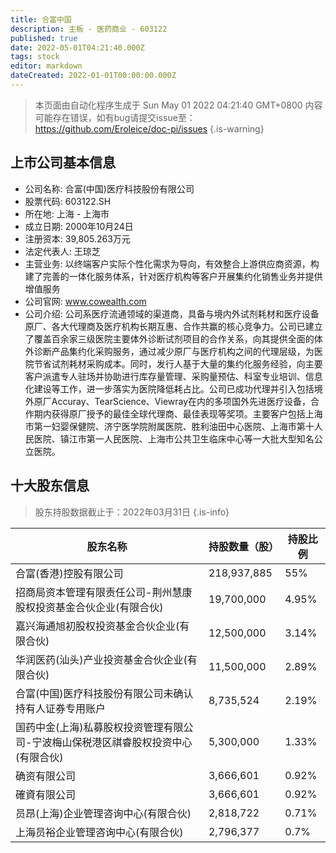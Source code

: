 ```yaml
---
title: 合富中国
description: 主板 - 医药商业 - 603122
published: true
date: 2022-05-01T04:21:40.000Z
tags: stock
editor: markdown
dateCreated: 2022-01-01T00:00:00.000Z
---
```


> 本页面由自动化程序生成于 Sun May 01 2022 04:21:40 GMT+0800
> 内容可能存在错误，如有bug请提交issue至：https://github.com/Eroleice/doc-pi/issues
{.is-warning}

## 上市公司基本信息
- 公司名称: 合富(中国)医疗科技股份有限公司
- 股票代码: 603122.SH
- 所在地: 上海 - 上海市
- 成立日期: 2000年10月24日
- 注册资本: 39,805.263万元
- 法定代表人: 王琼芝
- 主营业务: 以终端客户实际个性化需求为导向，有效整合上游供应商资源，构建了完善的一体化服务体系，针对医疗机构等客户开展集约化销售业务并提供增值服务
- 公司官网: www.cowealth.com
- 公司介绍: 公司系医疗流通领域的渠道商，具备与境内外试剂耗材和医疗设备原厂、各大代理商及医疗机构长期互惠、合作共赢的核心竞争力。公司已建立了覆盖百余家三级医院主要体外诊断试剂项目的合作关系，向其提供全面的体外诊断产品集约化采购服务，通过减少原厂与医疗机构之间的代理层级，为医院节省试剂耗材采购成本。同时，发行人基于大量的集约化服务经验，向主要客户派遣专人驻场并协助进行库存量管理、采购量预估、科室专业培训、信息化建设等工作，进一步落实为医院降低耗占比。公司已成功代理并引入包括境外原厂Accuray、TearScience、Viewray在内的多项国外先进医疗设备，合作期内获得原厂授予的最佳全球代理商、最佳表现等奖项。主要客户包括上海市第一妇婴保健院、济宁医学院附属医院、胜利油田中心医院、上海市第十人民医院、镇江市第一人民医院、上海市公共卫生临床中心等一大批大型知名公立医院。


## 十大股东信息
> 股东持股数据截止于：2022年03月31日
{.is-info}

| 股东名称 | 持股数量（股） | 持股比例 |
| --- | --- | --- |
| 合富(香港)控股有限公司 | 218,937,885 | 55% |
| 招商局资本管理有限责任公司-荆州慧康股权投资基金合伙企业(有限合伙) | 19,700,000 | 4.95% |
| 嘉兴海通旭初股权投资基金合伙企业(有限合伙) | 12,500,000 | 3.14% |
| 华润医药(汕头)产业投资基金合伙企业(有限合伙) | 11,500,000 | 2.89% |
| 合富(中国)医疗科技股份有限公司未确认持有人证券专用账户 | 8,735,524 | 2.19% |
| 国药中金(上海)私募股权投资管理有限公司-宁波梅山保税港区祺睿股权投资中心(有限合伙) | 5,300,000 | 1.33% |
| 确资有限公司 | 3,666,601 | 0.92% |
| 確資有限公司 | 3,666,601 | 0.92% |
| 员昂(上海)企业管理咨询中心(有限合伙) | 2,818,722 | 0.71% |
| 上海员裕企业管理咨询中心(有限合伙) | 2,796,377 | 0.7% |




